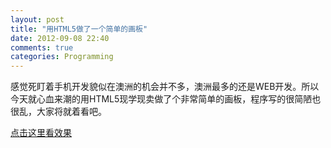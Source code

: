 ```yaml
---
layout: post
title: "用HTML5做了一个简单的画板"
date: 2012-09-08 22:40
comments: true
categories: Programming
---
```

感觉死盯着手机开发貌似在澳洲的机会并不多，澳洲最多的还是WEB开发。所以今天就心血来潮的用HTML5现学现卖做了个非常简单的画板，程序写的很简陋也很乱，大家将就着看吧。
<script src="https://gist.github.com/3674531.js"> </script>
[点击这里看效果](/my-canvas)